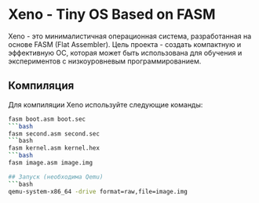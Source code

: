 # Xeno - Tiny OS Based on FASM

Xeno - это минималистичная операционная система, разработанная на основе FASM (Flat Assembler). Цель проекта - создать компактную и эффективную ОС, которая может быть использована для обучения и экспериментов с низкоуровневым программированием.

## Компиляция

Для компиляции Xeno используйте следующие команды:

```bash
fasm boot.asm boot.sec
```bash
fasm second.asm second.sec
```bash
fasm kernel.asm kernel.hex
```bash
fasm image.asm image.img

## Запуск (необходима Qemu)
```bash
qemu-system-x86_64 -drive format=raw,file=image.img
